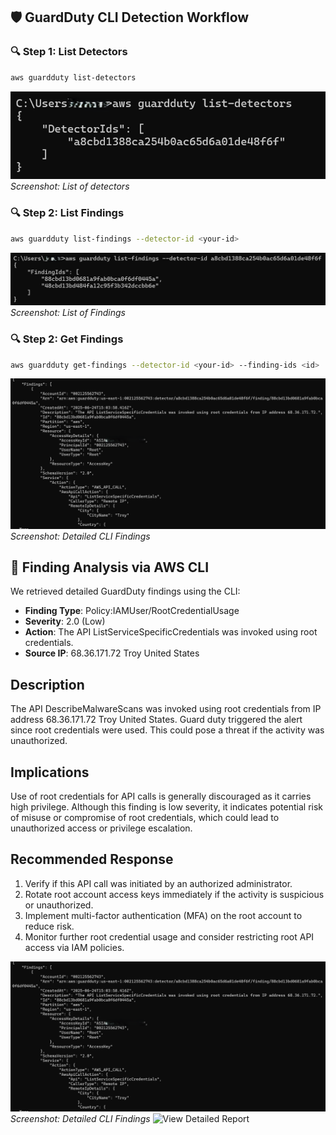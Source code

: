 ## 🛡️ GuardDuty CLI Detection Workflow

### 🔍 Step 1: List Detectors
```bash
aws guardduty list-detectors
```
![List of Detectors](../images/aws-cli-guardduty-detectors.png)
*Screenshot: List of detectors*

### 🔍 Step 2: List Findings

```bash
aws guardduty list-findings --detector-id <your-id>
```
![List of Findings](../images/aws-cli-guardduty-findings-list.png)
*Screenshot: List of Findings*

### 🔍 Step 2: Get Findings

```bash
aws guardduty get-findings --detector-id <your-id> --finding-ids <id>
```
![Get Findings](../images/aws-cli-guardduty-get-findings.png)
*Screenshot: Detailed CLI Findings*

## 🧪 Finding Analysis via AWS CLI

We retrieved detailed GuardDuty findings using the CLI:

- **Finding Type**: Policy:IAMUser/RootCredentialUsage
- **Severity**: 2.0 (Low)
- **Action**: The API ListServiceSpecificCredentials was invoked using root credentials.
- **Source IP**: 68.36.171.72 Troy United States

## Description  
The API DescribeMalwareScans was invoked using root credentials from IP address 68.36.171.72 Troy United States. Guard duty triggered the alert since root credentials were used. This could pose a threat if the activity was unauthorized.


## Implications  
Use of root credentials for API calls is generally discouraged as it carries high privilege. Although this finding is low severity, it indicates potential risk of misuse or compromise of root credentials, which could lead to unauthorized access or privilege escalation.

## Recommended Response  
1. Verify if this API call was initiated by an authorized administrator.  
2. Rotate root account access keys immediately if the activity is suspicious or unauthorized.  
3. Implement multi-factor authentication (MFA) on the root account to reduce risk.  
4. Monitor further root credential usage and consider restricting root API access via IAM policies.

![Guardduty Findings Screenshot](../images/aws-cli-guardduty-get-findings.png)
*Screenshot: Detailed CLI Findings*
![View Detailed Report](../reports/guardduty-findings-25-06-2025)

